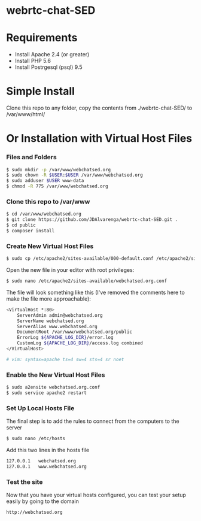 # webrtc-chat-SED

# Requirements
- Install Apache 2.4 (or greater)
- Install PHP 5.6
- Install Postrgesql (psql) 9.5

# Simple Install 
Clone this repo to any folder, copy the contents from ./webrtc-chat-SED/ to /var/www/html/

# Or Installation with Virtual Host Files
### Files and Folders
```sh
$ sudo mkdir -p /var/www/webchatsed.org
$ sudo chown -R $USER:$USER /var/www/webchatsed.org
$ sudo adduser $USER www-data
$ chmod -R 775 /var/www/webchatsed.org
```

### Clone this repo to /var/www
```sh
$ cd /var/www/webchatsed.org
$ git clone https://github.com/JDAlvarenga/webrtc-chat-SED.git .
$ cd public
$ composer install
```

### Create New Virtual Host Files
```sh
$ sudo cp /etc/apache2/sites-available/000-default.conf /etc/apache2/sites-available/webchatsed.org.conf
```

Open the new file in your editor with root privileges:

```sh
$ sudo nano /etc/apache2/sites-available/webchatsed.org.conf
```

The file will look something like this (I've removed the comments here to make the file more approachable):
```sh
<VirtualHost *:80>
    ServerAdmin admin@webchatsed.org
    ServerName webchatsed.org
    ServerAlias www.webchatsed.org
    DocumentRoot /var/www/webchatsed.org/public
    ErrorLog ${APACHE_LOG_DIR}/error.log
    CustomLog ${APACHE_LOG_DIR}/access.log combined
</VirtualHost>

# vim: syntax=apache ts=4 sw=4 sts=4 sr noet
```

### Enable the New Virtual Host Files
```sh
$ sudo a2ensite webchatsed.org.conf
$ sudo service apache2 restart
```

### Set Up Local Hosts File

The final step is to add the rules to connect from the computers to the server

```sh
$ sudo nano /etc/hosts
```

Add this two lines in the hosts file

```sh
127.0.0.1	webchatsed.org
127.0.0.1	www.webchatsed.org
```


###  Test the site

Now that you have your virtual hosts configured, you can test your setup easily by going to the domain

```sh
http://webchatsed.org
```
